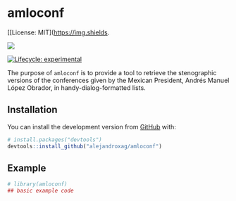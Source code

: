 
<!-- README.md is generated from README.Rmd. Please edit that file -->

# amloconf

<!-- badges: start -->

\[\[License: MIT\](<https://img.shields>.

![](https://img.shields.io/badge/last%20change-October%2017,%202020-yellowgreen.svg)

[![Lifecycle:
experimental](https://img.shields.io/badge/lifecycle-experimental-orange.svg)](https://www.tidyverse.org/lifecycle/#experimental)
<!-- badges: end -->

The purpose of `amloconf` is to provide a tool to retrieve the
stenographic versions of the conferences given by the Mexican President,
Andrés Manuel López Obrador, in handy-dialog-formatted lists.

## Installation

You can install the development version from
[GitHub](https://github.com/) with:

``` r
# install.packages("devtools")
devtools::install_github("alejandroxag/amloconf")
```

## Example

<!-- This is a basic example which shows you how to solve a common problem: -->

``` r
# library(amloconf)
## basic example code
```

<!-- What is special about using `README.Rmd` instead of just `README.md`? You can include R chunks like so: -->

<!-- ```{r cars} -->

<!-- summary(cars) -->

<!-- ``` -->

<!-- You'll still need to render `README.Rmd` regularly, to keep `README.md` up-to-date. -->

<!-- You can also embed plots, for example: -->

<!-- ```{r pressure, echo = FALSE} -->

<!-- plot(pressure) -->

<!-- ``` -->

<!-- In that case, don't forget to commit and push the resulting figure files, so they display on GitHub! -->

